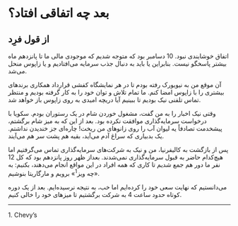 # بعد چه اتفاقی افتاد؟
## از قول فرِد

اتفاق خوشایندی نبود. 10 دسامبر بود که متوجه شدیم که موجودی مالی ما تا پانزدهم ماه بیشتر پاسخگو نیست. بنابراین یا باید به دنبال جذب سرمایه می‌افتادیم و یا زاپوس منحل می‌شد.

آن موقع من به نیویورک رفته بودم تا در هر نمایشگاه کفشی قرارداد همکاری برندهای بیشتری را با زاپوس امضا کنم. ما تمام تلاش و توان خود را به کار گرفته بودیم و منتظر تماس تلفنی نیک بودیم تا ببینیم آیا دریچه امیدی به روی زاپوس باز خواهد شد.

وقتی نیک اخبار را به من گفت، مشغول خوردن شام در یک رستوران بودم. سکویا با درخواست سرمایه‌گذاری موافقت نکرده بود. بعد از این که به میز شام برگشتم، پیشخدمت تصادفاً یه لیوان آب را روی زانوهای من ریخت! چاره‌ای جز خندیدن نداشتم. یک بدبیاری که سراغ آدم می‌آید،  بقیه هم پشت سر هم می‌آیند.

پس از بازگشت به کالیفرنیا، من و نیک به شرکت‌های سرمایه‌گذاری تماس می‌گرفتیم اما هیچ‌کدام حاضر به قبول سرمایه‌گذاری نمی‌شدند. بعداز ظهر روز پانزدهم بود که کل 12 نفر ما دور هم جمع شدیم تا کاری که همه افراد در این مواقع انجام می‌دهند، بکنیم: به «چه ویز<sup>1</sup>» برویم و مارگاریتا بنوشیم.

می‌دانستیم که نهایت سعی خود را کرده‌ایم اما خب، به نتیجه نرسیده‌ایم. بعد از یک دوره کوتاه حدود ساعت 4 به شرکت برگشتیم تا میزهای خود را خالی کنیم. 

---
<p style="direction: ltr; text-align: left">
1. Chevy’s
</p>
